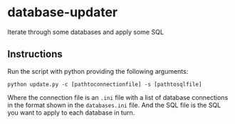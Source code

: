 # database-updater
Iterate through some databases and apply some SQL

## Instructions
Run the script with python providing the following arguments:

`python update.py -c [pathtoconnectionfile] -s [pathtosqlfile]`

Where the connection file is an `.ini` file with a list of database connections in the format shown in the `databases.ini` file.
And the SQL file is the SQL you want to apply to each database in turn.
